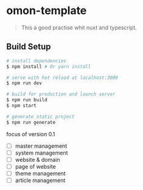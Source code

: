 # omon-template

> This a good practise whit nuxt and typescript.

## Build Setup

```bash
# install dependencies
$ npm install # Or yarn install

# serve with hot reload at localhost:3000
$ npm run dev

# build for production and launch server
$ npm run build
$ npm start

# generate static project
$ npm run generate
```

focus of version 0.1

-   [ ] master management
-   [ ] system management
-   [ ] website & domain
-   [ ] page of website
-   [ ] theme management
-   [ ] article management
